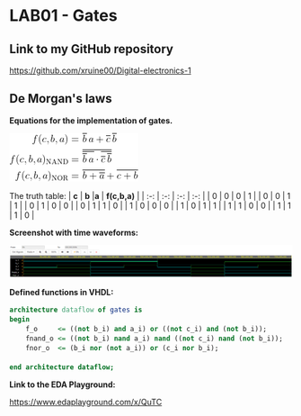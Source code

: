 # LAB01 - Gates

## Link to my GitHub repository

https://github.com/xruine00/Digital-electronics-1

## De Morgan's laws

**Equations for the implementation of gates.**

![Logic functions](Images/equations.png)

The truth table:
| **c** | **b** |**a** | **f(c,b,a)** |
| :-: | :-: | :-: | :-: |
| 0 | 0 | 0 | 1 |
| 0 | 0 | 1 | 1 |
| 0 | 1 | 0 | 0 |
| 0 | 1 | 1 | 0 |
| 1 | 0 | 0 | 0 |
| 1 | 0 | 1 | 1 |
| 1 | 1 | 0 | 0 |
| 1 | 1 | 1 | 0 |

**Screenshot with time waveforms:**

![Time waveforms](Images/time_waveforms.PNG)

**Defined functions in VHDL:**
```vhdl
architecture dataflow of gates is
begin
    f_o     <= ((not b_i) and a_i) or ((not c_i) and (not b_i));
    fnand_o <= ((not b_i) nand a_i) nand ((not c_i) nand (not b_i));
    fnor_o  <= (b_i nor (not a_i)) or (c_i nor b_i);

end architecture dataflow;
```

**Link to the EDA Playground:**

https://www.edaplayground.com/x/QuTC
